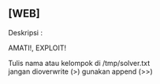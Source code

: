 
## [WEB]

Deskripsi :

AMATI!, EXPLOIT!

Tulis nama atau kelompok di /tmp/solver.txt <br>
jangan dioverwrite (>) gunakan append (>>)
